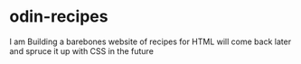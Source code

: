 # odin-recipes 

I am Building a barebones website of recipes for HTML will come back later and spruce it up with CSS in the future 
